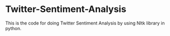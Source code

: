 # Twitter-Sentiment-Analysis
This is the code for doing Twitter Sentiment Analysis by using Nltk library in python.
